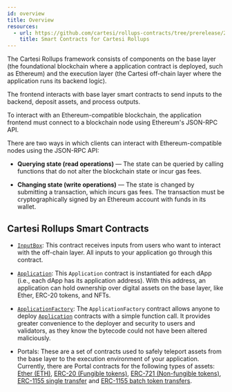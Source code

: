 ```yaml
---
id: overview
title: Overview
resources:
  - url: https://github.com/cartesi/rollups-contracts/tree/prerelease/2.0.0/contracts
    title: Smart Contracts for Cartesi Rollups
---
```


The Cartesi Rollups framework consists of components on the base layer (the foundational blockchain where a application contract is deployed, such as Ethereum) and the execution layer (the Cartesi off-chain layer where the application runs its backend logic).

The frontend interacts with base layer smart contracts to send inputs to the backend, deposit assets, and process outputs.

To interact with an Ethereum-compatible blockchain, the application frontend must connect to a blockchain node using Ethereum's JSON-RPC API. 

There are two ways in which clients can interact with Ethereum-compatible nodes using the JSON-RPC API:

- **Querying state (read operations)** — The state can be queried by calling functions that do not alter the blockchain state or incur gas fees.

- **Changing state (write operations)** — The state is changed by submitting a transaction, which incurs gas fees. The transaction must be cryptographically signed by an Ethereum account with funds in its wallet.

## Cartesi Rollups Smart Contracts

- [`InputBox`](../json-rpc/input-box.md): This contract receives inputs from users who want to interact with the off-chain layer. All inputs to your application go through this contract. 

- [`Application`](../json-rpc/application.md): This `Application` contract is instantiated for each dApp (i.e., each dApp has its application address). With this address, an application can hold ownership over digital assets on the base layer, like Ether, ERC-20 tokens, and NFTs.

- [`ApplicationFactory`](../json-rpc/application-factory.md): The `ApplicationFactory` contract allows anyone to deploy [`Application`](../json-rpc/application.md) contracts with a simple function call. It provides greater convenience to the deployer and security to users and validators, as they know the bytecode could not have been altered maliciously.

- Portals: These are a set of contracts used to safely teleport assets from the base layer to the execution environment of your application. Currently, there are Portal contracts for the following types of assets: [Ether (ETH)](../json-rpc/portals/EtherPortal.md), [ERC-20 (Fungible tokens)](../json-rpc//portals/ERC20Portal.md), [ERC-721 (Non-fungible tokens)](../json-rpc//portals/ERC721Portal.md), [ERC-1155 single transfer](../json-rpc/portals/ERC1155SinglePortal.md) and [ERC-1155 batch token transfers](../json-rpc/portals/ERC1155BatchPortal.md).


